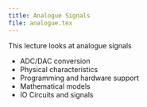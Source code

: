 ```yaml
---
title: Analogue Signals
file: analogue.tex
---
```

This lecture looks at analogue signals
* ADC/DAC conversion
* Physical characteristics
* Programming and hardware support
* Mathematical models
* IO Circuits and signals
